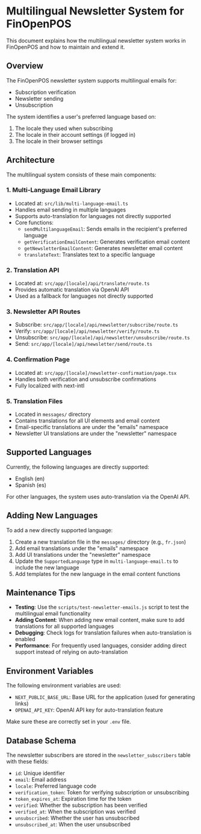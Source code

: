 # Multilingual Newsletter System for FinOpenPOS

This document explains how the multilingual newsletter system works in FinOpenPOS and how to maintain and extend it.

## Overview

The FinOpenPOS newsletter system supports multilingual emails for:

- Subscription verification
- Newsletter sending
- Unsubscription

The system identifies a user's preferred language based on:

1. The locale they used when subscribing
2. The locale in their account settings (if logged in)
3. The locale in their browser settings

## Architecture

The multilingual system consists of these main components:

### 1. Multi-Language Email Library

- Located at: `src/lib/multi-language-email.ts`
- Handles email sending in multiple languages
- Supports auto-translation for languages not directly supported
- Core functions:
  - `sendMultilanguageEmail`: Sends emails in the recipient's preferred language
  - `getVerificationEmailContent`: Generates verification email content
  - `getNewsletterEmailContent`: Generates newsletter email content
  - `translateText`: Translates text to a specific language

### 2. Translation API

- Located at: `src/app/[locale]/api/translate/route.ts`
- Provides automatic translation via OpenAI API
- Used as a fallback for languages not directly supported

### 3. Newsletter API Routes

- Subscribe: `src/app/[locale]/api/newsletter/subscribe/route.ts`
- Verify: `src/app/[locale]/api/newsletter/verify/route.ts`
- Unsubscribe: `src/app/[locale]/api/newsletter/unsubscribe/route.ts`
- Send: `src/app/[locale]/api/newsletter/send/route.ts`

### 4. Confirmation Page

- Located at: `src/app/[locale]/newsletter-confirmation/page.tsx`
- Handles both verification and unsubscribe confirmations
- Fully localized with next-intl

### 5. Translation Files

- Located in `messages/` directory
- Contains translations for all UI elements and email content
- Email-specific translations are under the "emails" namespace
- Newsletter UI translations are under the "newsletter" namespace

## Supported Languages

Currently, the following languages are directly supported:

- English (en)
- Spanish (es)

For other languages, the system uses auto-translation via the OpenAI API.

## Adding New Languages

To add a new directly supported language:

1. Create a new translation file in the `messages/` directory (e.g., `fr.json`)
2. Add email translations under the "emails" namespace
3. Add UI translations under the "newsletter" namespace
4. Update the `SupportedLanguage` type in `multi-language-email.ts` to include the new language
5. Add templates for the new language in the email content functions

## Maintenance Tips

- **Testing**: Use the `scripts/test-newsletter-emails.js` script to test the multilingual email functionality
- **Adding Content**: When adding new email content, make sure to add translations for all supported languages
- **Debugging**: Check logs for translation failures when auto-translation is enabled
- **Performance**: For frequently used languages, consider adding direct support instead of relying on auto-translation

## Environment Variables

The following environment variables are used:

- `NEXT_PUBLIC_BASE_URL`: Base URL for the application (used for generating links)
- `OPENAI_API_KEY`: OpenAI API key for auto-translation feature

Make sure these are correctly set in your `.env` file.

## Database Schema

The newsletter subscribers are stored in the `newsletter_subscribers` table with these fields:

- `id`: Unique identifier
- `email`: Email address
- `locale`: Preferred language code
- `verification_token`: Token for verifying subscription or unsubscribing
- `token_expires_at`: Expiration time for the token
- `verified`: Whether the subscription has been verified
- `verified_at`: When the subscription was verified
- `unsubscribed`: Whether the user has unsubscribed
- `unsubscribed_at`: When the user unsubscribed

